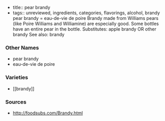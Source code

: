 - title:: pear brandy
- tags:: unreviewed, ingredients, categories, flavorings, alcohol, brandy
pear brandy = eau-de-vie de poire Brandy made from Williams pears (like Poire Williams and Williamine) are especially good. Some bottles have an entire pear in the bottle. Substitutes: apple brandy OR other brandy See also: brandy

### Other Names

* pear brandy
* eau-de-vie de poire

### Varieties

* [[brandy]]

### Sources
* http://foodsubs.com/Brandy.html
